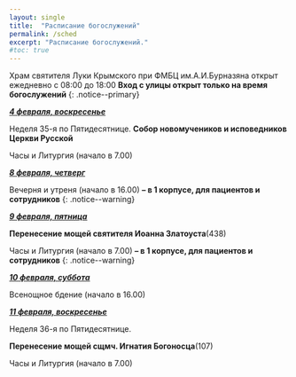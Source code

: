 ```yaml
---
layout: single
title:  "Расписание богослужений"
permalink: /sched
excerpt: "Расписание богослужений."
#toc: true
---
```


Храм святителя Луки Крымского при ФМБЦ им.А.И.Бурназяна открыт ежедневно с 08:00 до 18:00
__Вход с улицы открыт только на время богослужений__
{: .notice--primary}

<!-----
<style type="text/css">
  p {
    color: red;
  }
</style>
-->

<!-----
Вечерня и утреня (начало в 16.00) – в 1 корпусе (с пропуском)
{: .notice--warning}
-->

**_<span style="text-decoration:underline;">4 февраля, воскресенье</span>_**

Неделя 35-я по Пятидесятнице. **Собор новомучеников и исповедников Церкви Русской**

Часы и Литургия (начало в 7.00)

**_<span style="text-decoration:underline;">8 февраля, четверг</span>_**

Вечерня и утреня (начало в 16.00) **– в 1 корпусе, для пациентов и сотрудников**
{: .notice--warning}

**_<span style="text-decoration:underline;">9 февраля, пятница</span>_**

**Перенесение мощей святителя Иоанна Златоуста**(438)

Часы и Литургия (начало в 7.00) **– в 1 корпусе, для пациентов и сотрудников**
{: .notice--warning}

 **_<span style="text-decoration:underline;">10 февраля, суббота</span>_**

Всенощное бдение (начало в 16.00)

**_<span style="text-decoration:underline;">11 февраля, воскресенье</span>_**

Неделя 36-я по Пятидесятнице.

**Перенесение мощей сщмч. Игнатия Богоносца**(107)

Часы и Литургия (начало в 7.00)